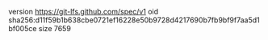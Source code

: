 version https://git-lfs.github.com/spec/v1
oid sha256:d11f59b1b638cbe0721ef16228e50b9728d4217690b7fb9bf9f7aa5d1bf005ce
size 7659
